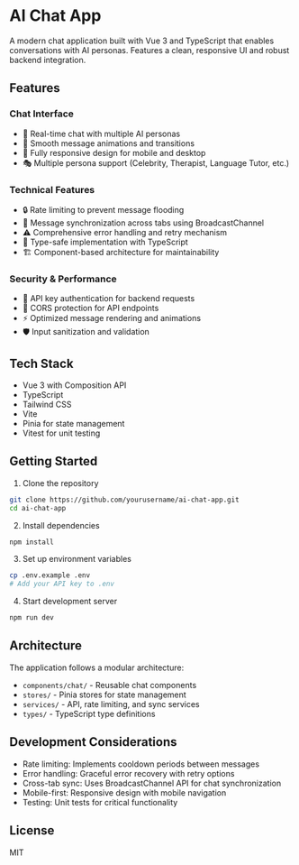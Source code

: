 # AI Chat App

A modern chat application built with Vue 3 and TypeScript that enables conversations with AI personas. Features a clean, responsive UI and robust backend integration.

## Features

### Chat Interface
- 💬 Real-time chat with multiple AI personas
- 🔄 Smooth message animations and transitions
- 📱 Fully responsive design for mobile and desktop
- 🎭 Multiple persona support (Celebrity, Therapist, Language Tutor, etc.)

### Technical Features
- 🔒 Rate limiting to prevent message flooding
- 🔄 Message synchronization across tabs using BroadcastChannel
- ⚠️ Comprehensive error handling and retry mechanism
- 🎯 Type-safe implementation with TypeScript
- 🏗️ Component-based architecture for maintainability

### Security & Performance
- 🔑 API key authentication for backend requests
- 🚦 CORS protection for API endpoints
- ⚡ Optimized message rendering and animations
- 🛡️ Input sanitization and validation

## Tech Stack

- Vue 3 with Composition API
- TypeScript
- Tailwind CSS
- Vite
- Pinia for state management
- Vitest for unit testing

## Getting Started

1. Clone the repository
```bash
git clone https://github.com/yourusername/ai-chat-app.git
cd ai-chat-app
```

2. Install dependencies
```bash
npm install
```

3. Set up environment variables
```bash
cp .env.example .env
# Add your API key to .env
```

4. Start development server
```bash
npm run dev
```

## Architecture

The application follows a modular architecture:
- `components/chat/` - Reusable chat components
- `stores/` - Pinia stores for state management
- `services/` - API, rate limiting, and sync services
- `types/` - TypeScript type definitions

## Development Considerations

- Rate limiting: Implements cooldown periods between messages
- Error handling: Graceful error recovery with retry options
- Cross-tab sync: Uses BroadcastChannel API for chat synchronization
- Mobile-first: Responsive design with mobile navigation
- Testing: Unit tests for critical functionality

## License

MIT 